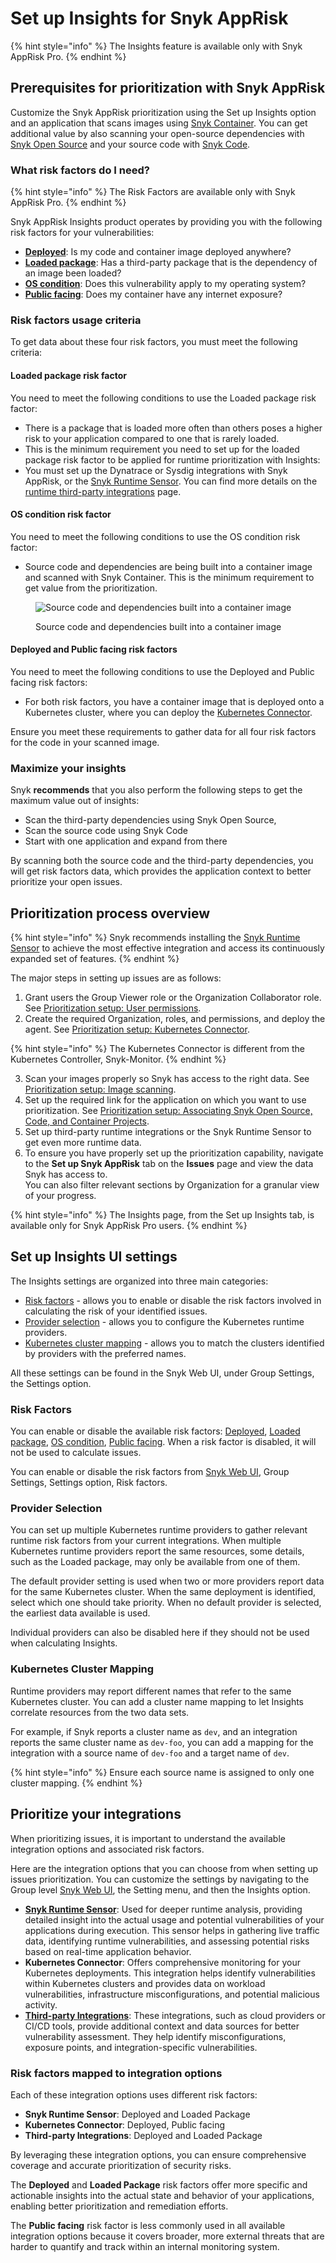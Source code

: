 # Set up Insights for Snyk AppRisk

{% hint style="info" %}
The Insights feature is available only with Snyk AppRisk Pro.
{% endhint %}

## Prerequisites for prioritization with Snyk AppRisk

Customize the Snyk AppRisk prioritization using the Set up Insights option and an application that scans images using [Snyk Container](../../../scan-with-snyk/snyk-container/). You can get additional value by also scanning your open-source dependencies with [Snyk Open Source](../../../scan-with-snyk/snyk-open-source/) and your source code with [Snyk Code](../../../scan-with-snyk/snyk-code/).&#x20;

### What risk factors do I need?

{% hint style="info" %}
The Risk Factors are available only with Snyk AppRisk Pro.
{% endhint %}

Snyk AppRisk Insights product operates by providing you with the following risk factors for your vulnerabilities:&#x20;

* [**Deployed**](../assets-and-risk-factors-for-snyk-apprisk/risk-factor-deployed.md): Is my code and container image deployed anywhere?
* [**Loaded package**](../assets-and-risk-factors-for-snyk-apprisk/risk-factor-loaded-package.md): Has a third-party package that is the dependency of an image been loaded?
* [**OS condition**](../assets-and-risk-factors-for-snyk-apprisk/risk-factor-os-condition.md): Does this vulnerability apply to my operating system?
* [**Public facing**](../assets-and-risk-factors-for-snyk-apprisk/risk-factor-public-facing.md): Does my container have any internet exposure?

### Risk factors usage criteria

To get data about these four risk factors, you must meet the following criteria:

#### **Loaded package risk factor**

You need to meet the following conditions to use the Loaded package risk factor:&#x20;

* There is a package that is loaded more often than others poses a higher risk to your application compared to one that is rarely loaded.
* This is the minimum requirement you need to set up for the loaded package risk factor to be applied for runtime prioritization with Insights:
* You must set up the Dynatrace or Sysdig integrations with Snyk AppRisk, or the [Snyk Runtime Sensor](../../snyk-apprisk/integrations-for-snyk-apprisk/snyk-runtime-sensor.md). You can find more details on the [runtime third-party integrations](../../snyk-apprisk/integrations-for-snyk-apprisk/connect-a-third-party-integration.md) page.&#x20;

#### **OS condition risk factor**

You need to meet the following conditions to use the OS condition risk factor:&#x20;

* Source code and dependencies are being built into a container image and scanned with Snyk Container. This is the minimum requirement to get value from the prioritization.

<figure><img src="../../../.gitbook/assets/Example OS condition.png" alt="Source code and dependencies built into a container image"><figcaption><p>Source code and dependencies built into a container image</p></figcaption></figure>

#### **Deployed and Public facing risk factors**

You need to meet the following conditions to use the Deployed and Public facing risk factors:&#x20;

* For both risk factors, you have a container image that is deployed onto a Kubernetes cluster, where you can deploy the [Kubernetes Connector](set-up-insights-kubernetes-connector.md).

Ensure you meet these requirements to gather data for all four risk factors for the code in your scanned image.

### Maximize your insights

Snyk **recommends** that you also perform the following steps to get the maximum value out of insights:

* Scan the third-party dependencies using Snyk Open Source,
* Scan the source code using Snyk Code
* Start with one application and expand from there

By scanning both the source code and the third-party dependencies, you will get risk factors data, which provides the application context to better prioritize your open issues.

## Prioritization process overview

{% hint style="info" %}
Snyk recommends installing the [Snyk Runtime Sensor](../../snyk-apprisk/integrations-for-snyk-apprisk/snyk-runtime-sensor.md) to achieve the most effective integration and access its continuously expanded set of features.
{% endhint %}

The major steps in setting up issues are as follows:

1. Grant users the Group Viewer role or the Organization Collaborator role. See [Prioritization setup: User permissions](set-up-insights-user-permissions.md).
2. Create the required Organization, roles, and permissions, and deploy the agent. See [Prioritization setup: Kubernetes Connector](set-up-insights-kubernetes-connector.md).

{% hint style="info" %}
The Kubernetes Connector is different from the Kubernetes Controller, Snyk-Monitor.
{% endhint %}

3. Scan your images properly so Snyk has access to the right data. See [Prioritization setup: Image scanning](set-up-insights-image-scanning.md).
4. Set up the required link for the application on which you want to use prioritization. See [Prioritization setup: Associating Snyk Open Source, Code, and Container Projects](set-up-insights-associating-snyk-open-source-code-and-container-projects.md).
5. Set up third-party runtime integrations or the Snyk Runtime Sensor to get even more runtime data.
6. To ensure you have properly set up the prioritization capability, navigate to the **Set up Snyk AppRisk** tab on the **Issues** page and view the data Snyk has access to.\
   You can also filter relevant sections by Organization for a granular view of your progress.

{% hint style="info" %}
The Insights page, from the Set up Insights tab, is available only for Snyk AppRisk Pro users.
{% endhint %}

## Set up Insights UI settings

The Insights settings are organized into three main categories:

* [Risk factors](./#risk-factors) - allows you to enable or disable the risk factors involved in calculating the risk of your identified issues.&#x20;
* [Provider selection](./#provider-selection) - allows you to configure the Kubernetes runtime providers.
* [Kubernetes cluster mapping](./#kubernetes-cluster-mapping) - allows you to match the clusters identified by providers with the preferred names.

All these settings can be found in the Snyk Web UI, under Group Settings, the Settings option.

### Risk Factors

You can enable or disable the available risk factors: [Deployed](../assets-and-risk-factors-for-snyk-apprisk/risk-factor-deployed.md), [Loaded package](../assets-and-risk-factors-for-snyk-apprisk/risk-factor-loaded-package.md), [OS condition](../assets-and-risk-factors-for-snyk-apprisk/risk-factor-os-condition.md), [Public facing](../assets-and-risk-factors-for-snyk-apprisk/risk-factor-public-facing.md). When a risk factor is disabled, it will not be used to calculate issues.

You can enable or disable the risk factors from [Snyk Web UI](../../../getting-started/snyk-web-ui.md), Group Settings, Settings option, Risk factors.

### Provider Selection

You can set up multiple Kubernetes runtime providers to gather relevant runtime risk factors from your current integrations. When multiple Kubernetes runtime providers report the same resources, some details, such as the Loaded package, may only be available from one of them.&#x20;

The default provider setting is used when two or more providers report data for the same Kubernetes cluster. When the same deployment is identified, select which one should take priority. When no default provider is selected, the earliest data available is used.

Individual providers can also be disabled here if they should not be used when calculating Insights.

### Kubernetes Cluster Mapping

Runtime providers may report different names that refer to the same Kubernetes cluster. You can add a cluster name mapping to let Insights correlate resources from the two data sets.&#x20;

For example, if Snyk reports a cluster name as `dev`, and an integration reports the same cluster name as `dev-foo`, you can add a mapping for the integration with a source name of `dev-foo` and a target name of `dev`.

{% hint style="info" %}
Ensure each source name is assigned to only one cluster mapping.
{% endhint %}

## Prioritize your integrations

When prioritizing issues, it is important to understand the available integration options and associated risk factors.&#x20;

Here are the integration options that you can choose from when setting up issues prioritization. You can customize the settings by navigating to the Group level [Snyk Web UI](../../../getting-started/snyk-web-ui.md), the Setting menu, and then the Insights option.&#x20;

* [**Snyk Runtime Sensor**](../../snyk-apprisk/integrations-for-snyk-apprisk/snyk-runtime-sensor.md): Used for deeper runtime analysis, providing detailed insight into the actual usage and potential vulnerabilities of your applications during execution. This sensor helps in gathering live traffic data, identifying runtime vulnerabilities, and assessing potential risks based on real-time application behavior.
* **Kubernetes Connector**: Offers comprehensive monitoring for your Kubernetes deployments. This integration helps identify vulnerabilities within Kubernetes clusters and provides data on workload vulnerabilities, infrastructure misconfigurations, and potential malicious activity.
* [**Third-party Integrations**](../../snyk-apprisk/integrations-for-snyk-apprisk/connect-a-third-party-integration.md): These integrations, such as cloud providers or CI/CD tools, provide additional context and data sources for better vulnerability assessment. They help identify misconfigurations, exposure points, and integration-specific vulnerabilities.

### Risk factors mapped to integration options

Each of these integration options uses different risk factors:

* **Snyk Runtime Sensor**: Deployed and Loaded Package
* **Kubernetes Connector**: Deployed, Public facing
* **Third-party Integrations**: Deployed and Loaded Package

By leveraging these integration options, you can ensure comprehensive coverage and accurate prioritization of security risks.

The **Deployed** and **Loaded Package** risk factors offer more specific and actionable insights into the actual state and behavior of your applications, enabling better prioritization and remediation efforts.

The **Public facing** risk factor is less commonly used in all available integration options because it covers broader, more external threats that are harder to quantify and track within an internal monitoring system.&#x20;
